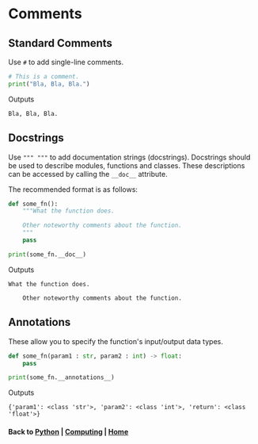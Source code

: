 # Comments

## Standard Comments
Use ```#``` to add single-line comments. 
```python
# This is a comment.
print("Bla, Bla, Bla.")
```
Outputs
```
Bla, Bla, Bla.
```

## Docstrings
Use ```""" """``` to add documentation strings (docstrings).
Docstrings should be used to describe modules, functions and classes. 
These descriptions can be accessed by calling the ```__doc__``` attribute.

The recommended format is as follows:
```python
def some_fn():
    """What the function does.

    Other noteworthy comments about the function.
    """
    pass

print(some_fn.__doc__)
```
Outputs
```
What the function does.

    Other noteworthy comments about the function.
```

## Annotations
These allow you to specify the function's input/output data types.
```python
def some_fn(param1 : str, param2 : int) -> float:
    pass

print(some_fn.__annotations__)
```
Outputs
```
{'param1': <class 'str'>, 'param2': <class 'int'>, 'return': <class 'float'>}
```

#### Back to [Python](./README.md) | [Computing](../README.md) | [Home](../../README.md)
